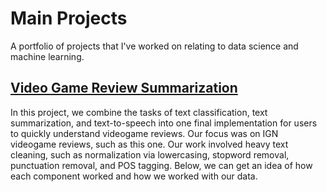 # Main Projects
A portfolio of projects that I've worked on relating to data science and machine learning.

## [Video Game Review Summarization](https://github.com/daniel-m777/Video_Game_Review_Summarization)
In this project, we combine the tasks of text classification, text summarization, and text-to-speech into one final implementation for users to quickly understand videogame reviews. Our focus was on IGN videogame reviews, such as this one. Our work involved heavy text cleaning, such as normalization via lowercasing, stopword removal, punctuation removal, and POS tagging. Below, we can get an idea of how each component worked and how we worked with our data.
